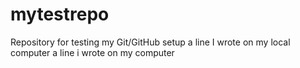 # mytestrepo
Repository for testing my Git/GitHub setup
a line I wrote on my local computer
a line i wrote on my computer

